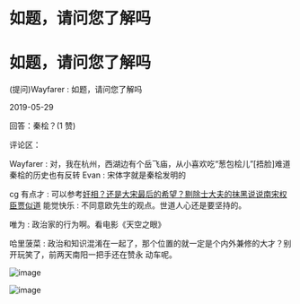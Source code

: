 # 如题，请问您了解吗

# 如题，请问您了解吗

(提问)Wayfarer : 如题，请问您了解吗

2019-05-29

回答：秦桧？(1 赞)

评论区：

Wayfarer : 对，我在杭州，西湖边有个岳飞庙，从小喜欢吃“葱包桧儿”[捂脸]难道秦桧的历史也有反转 Evan : 宋体字就是秦桧发明的

cg 有点才 : 可以参考[奸相？还是大宋最后的希望？剔除士大夫的抹黑说说南宋权臣贾似道](https://mp.weixin.qq.com/s/QZoMf6zE8qgIC2j7R4n14A) 能觉快乐 : 不同意欧先生的观点。世道人心还是要坚持的。

唯为 : 政治家的行为啊。看电影《天空之眼》

哈里菠菜 : 政治和知识混淆在一起了，那个位置的就一定是个内外兼修的大才？别开玩笑了，前两天南阳一把手还在赞永 动车呢。

![image](img/Image_140.png)

![image](img/Image_141.png)
